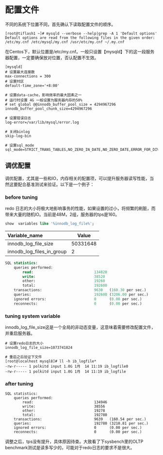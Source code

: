 # 配置文件

不同的系统下位置不同，首先确认下读取配置文件的顺序。

```shell
[root@tiflash1 ~]# mysqld --verbose --help|grep -A 1 'Default options'
Default options are read from the following files in the given order:
/etc/my.cnf /etc/mysql/my.cnf /usr/etc/my.cnf ~/.my.cnf 
```

在Centos下，默认位置是/etc/my.cnf。一般只设置【mysqld】下的这一段服务器配置，一定要确保放对位置，否认配置不生效。

```shell
[mysqld]
# 设置最大连接数
max-connections = 300
# 设置时区
default-time_zone='+8:00'

# 设置data-cache，影响效率的最大因素之一
# 运行时设置 4G 一般设置为服务器内存的50%
# set global @@innodb_buffer_pool_size = 4294967296
innodb_buffer_pool_chunk_size=4294967296

# 设置错误日志
log-error=/var/lib/mysql/error.log

# 关闭binlog
skip-log-bin 

# 设置sql_mode
sql_mode=STRICT_TRANS_TABLES,NO_ZERO_IN_DATE,NO_ZERO_DATE,ERROR_FOR_DIVISION_BY_ZERO,NO_ENGINE_SUBSTITUTION
```



## 调优配置

调优配置，尤其是一些和IO，内存相关的配置项，可以提升服务器读写性能，当然这要配合基准测试来验证。以下是一个例子：

### before tuning

redo 日志的大小将极大地影响事务的性能，如果设置的过小，将频繁的刷脏，而带来大量的随机IO。当前是48M，2组，服务器的tps是160。

```sql
show  variables like '%innodb_log_file%';
```

| Variable_name             | Value    |
| :------------------------ | -------- |
| innodb_log_file_size      | 50331648 |
| innodb_log_files_in_group | 2        |

```sql
SQL statistics:
    queries performed:
        read:                            134820
        write:                           38520
        other:                           19260
        total:                           192600
    transactions:                        9630   (160.30 per sec.)
    queries:                             192600 (3206.00 per sec.)
    ignored errors:                      0      (0.00 per sec.)
    reconnects:                          0      (0.00 per sec.)
```

### tuning system variable

innodb_log_file_size这是一个全局的非动态变量，这意味着需要修改配置文件，并重启服务器。

```shell
# 设置redo日志的大小
innodb_log_file_size=1073741824

# 重启之后验证下文件
[root@localhost mysql8]# ll -h ib_logfile*
-rw-r----- 1 polkitd input 1.0G 1月  14 11:19 ib_logfile0
-rw-r----- 1 polkitd input 1.0G 1月  14 11:19 ib_logfile
```

### after tuning

```shell
SQL statistics:
    queries performed:
        read:                            134946
        write:                           38556
        other:                           19278
        total:                           192780
    transactions:                        9639   (160.54 per sec.)
    queries:                             192780 (3210.81 per sec.)
    ignored errors:                      0      (0.00 per sec.)
    reconnects:                          0      (0.00 per sec.)
```

调整之后，tps没有提升，具体原因待查。大致看了下sysbench里的OLTP benchmark测试是读多写少的，可能对于redo日志的要求不是很大。